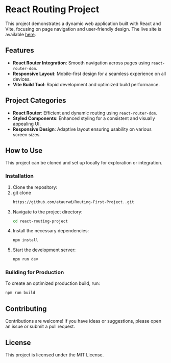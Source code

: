 
# React Routing Project

This project demonstrates a dynamic web application built with React and Vite, focusing on page navigation and user-friendly design. The live site is available [here](https://react-routing-p10.netlify.app/).

## Features

- **React Router Integration**: Smooth navigation across pages using `react-router-dom`.
- **Responsive Layout**: Mobile-first design for a seamless experience on all devices.
- **Vite Build Tool**: Rapid development and optimized build performance.

## Project Categories

- **React Router**: Efficient and dynamic routing using `react-router-dom`.
- **Styled Components**: Enhanced styling for a consistent and visually appealing UI.
- **Responsive Design**: Adaptive layout ensuring usability on various screen sizes.

## How to Use

This project can be cloned and set up locally for exploration or integration.

### Installation

1. Clone the repository:
2. git clone
   ```bash
   https://github.com/ataurwd/Routing-First-Project..git
   ```
3. Navigate to the project directory:
   ```bash
   cd react-routing-project
   ```
4. Install the necessary dependencies:
   ```bash
   npm install
   ```
5. Start the development server:
   ```bash
   npm run dev
   ```

### Building for Production

To create an optimized production build, run:
```bash
npm run build
```

## Contributing

Contributions are welcome! If you have ideas or suggestions, please open an issue or submit a pull request.

## License

This project is licensed under the MIT License.
